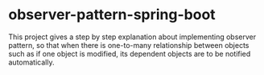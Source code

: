 # observer-pattern-spring-boot
This project gives a step by step explanation about implementing observer pattern, so that when there is one-to-many relationship between objects such as if one object is modified, its dependent objects are to be notified automatically.
